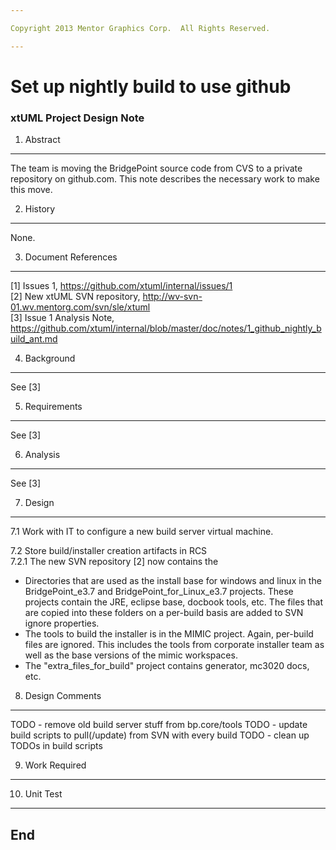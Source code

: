 ```yaml
---

Copyright 2013 Mentor Graphics Corp.  All Rights Reserved.

---
```


# Set up nightly build to use github
### xtUML Project Design Note



1. Abstract
-----------
The team is moving the BridgePoint source code from CVS to a private 
repository on github.com. This note describes the necessary work to make this move.

2. History
----------
None.

3. Document References
----------------------
[1] Issues 1, https://github.com/xtuml/internal/issues/1  
[2] New xtUML SVN repository, http://wv-svn-01.wv.mentorg.com/svn/sle/xtuml  
[3] Issue 1 Analysis Note, https://github.com/xtuml/internal/blob/master/doc/notes/1_github_nightly_build_ant.md  

4. Background
-------------
See [3]

5. Requirements
---------------
See [3]

6. Analysis
-----------
See [3]

7. Design
---------
7.1  Work with IT to configure a new build server virtual machine.  

7.2  Store build/installer creation artifacts in RCS  
7.2.1  The new SVN repository [2] now contains the  
  * Directories that are used as the install base for windows and linux in the 
    BridgePoint_e3.7 and BridgePoint_for_Linux_e3.7 projects.  These projects contain
    the JRE, eclipse base, docbook tools, etc.  The files that are copied into these
    folders on a per-build basis are added to SVN ignore properties.
  * The tools to build the installer is in the MIMIC project.  Again, per-build files
    are ignored.  This includes the tools from corporate installer team as well as 
    the base versions of the mimic workspaces.
  * The "extra_files_for_build" project contains generator, mc3020 docs, etc.
  
8. Design Comments
------------------
TODO - remove old build server stuff from bp.core/tools
TODO - update build scripts to pull(/update) from SVN with every build
TODO - clean up TODOs in build scripts

9. Work Required
----------------

10. Unit Test
------------

End
---

